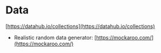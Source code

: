 # Data

[https://datahub.io/collections](https://datahub.io/collections)
* Realistic random data generator: [https://mockaroo.com/](https://mockaroo.com/)

